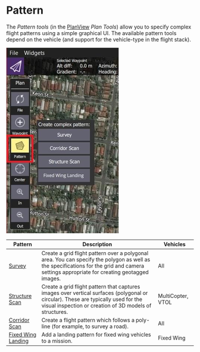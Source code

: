 # Pattern

The _Pattern tools_ (in the [PlanView](../plan_view/plan_view.md) _Plan Tools_) allow you to specify complex flight patterns using a simple graphical UI.
The available pattern tools depend on the vehicle (and support for the vehicle-type in the flight stack).

![Pattern Tool (Plan Tools)](../../../assets/plan/pattern/pattern_tool.jpg)

| Pattern                                                          | Description                                                                                                                                                                                                     | Vehicles          |
| ---------------------------------------------------------------- | --------------------------------------------------------------------------------------------------------------------------------------------------------------------------------------------------------------- | ----------------- |
| [Survey](../plan_view/pattern_survey.md)                         | Create a grid flight pattern over a polygonal area. You can specify the polygon as well as the specifications for the grid and camera settings appropriate for creating geotagged images.                       | All               |
| [Structure Scan](../plan_view/pattern_structure_scan_v2.md)      | Create a grid flight pattern that captures images over vertical surfaces (polygonal or circular). These are typically used for the visual inspection or creation of 3D models of structures. | MultiCopter, VTOL |
| [Corridor Scan](../plan_view/pattern_corridor_scan.md)           | Create a flight pattern which follows a poly-line (for example, to survey a road).                                                                                                           | All               |
| [Fixed Wing Landing](../plan_view/pattern_fixed_wing_landing.md) | Add a landing pattern for fixed wing vehicles to a mission.                                                                                                                                                     | Fixed Wing        |
